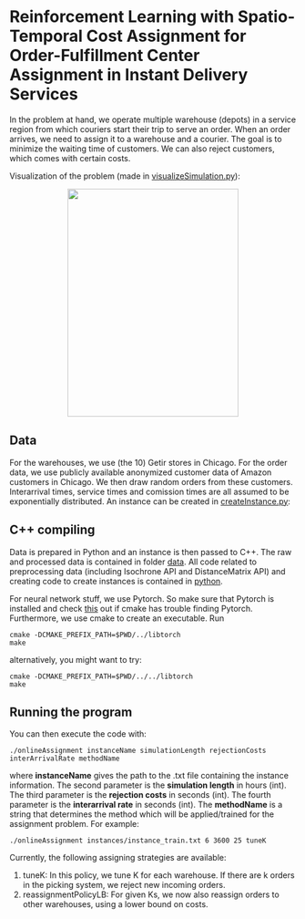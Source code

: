 # Reinforcement Learning with Spatio-Temporal Cost Assignment for Order-Fulfillment Center Assignment in Instant Delivery Services

In the problem at hand, we operate multiple warehouse (depots) in a service region from which couriers start their trip to serve an order. When an order arrives, we need to assign it to a warehouse and a courier. The goal is to minimize the waiting time of customers. We can also reject customers, which comes with certain costs.

Visualization of the problem (made in [visualizeSimulation.py](python/visualizeSimulation.py)):

<p align="center">
<img src="animation_REINFORCE.gif" width="300" height="400" align="center">
</p>


## Data
For the warehouses, we use (the 10) Getir stores in Chicago. For the order data, we use publicly available anonymized customer data of Amazon customers in Chicago. We then draw random orders from these customers. Interarrival times, service times and comission times are all assumed to be exponentially distributed. An instance can be created in [createInstance.py](python/createInstance.py):


## C++ compiling 
Data is prepared in Python and an instance is then passed to C++. The raw and processed data is contained in folder [data](data). All code related to preprocessing data (including Isochrone API and DistanceMatrix API) and creating code to create instances is contained in [python](python).

For neural network stuff, we use Pytorch. So make sure that Pytorch is installed and check [this](https://github.com/pytorch/pytorch/issues/12449) out if cmake has trouble finding Pytorch. Furthermore, we use cmake to create an executable. Run 

```
cmake -DCMAKE_PREFIX_PATH=$PWD/../libtorch
make
```
alternatively, you might want to try:

```
cmake -DCMAKE_PREFIX_PATH=$PWD/../../libtorch
make
```

## Running the program

You can then execute the code with:

```
./onlineAssignment instanceName simulationLength rejectionCosts interArrivalRate methodName
```

where **instanceName** gives the path to the .txt file containing the instance information. The second parameter is the **simulation length** in hours (int). The third parameter is the **rejection costs** in seconds (int). The fourth parameter is the **interarrival rate** in seconds (int). The **methodName** is a string that determines the method which will be applied/trained for the assignment problem. For example:

```
./onlineAssignment instances/instance_train.txt 6 3600 25 tuneK
```

Currently, the following assigning strategies are available:
1. tuneK: In this policy, we tune K for each warehouse. If there are k orders in the picking system, we reject new incoming orders.
2. reassignmentPolicyLB: For given Ks, we now also reassign orders to other warehouses, using a lower bound on costs.